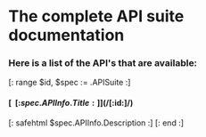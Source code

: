 # The complete API suite documentation

### Here is a list of the API's that are available:

[: range $id, $spec := .APISuite :]

#### [<span class="glyphicon glyphicon-th"></span>&nbsp; [:$spec.APIInfo.Title:]](/[:$id:]/)
[: safehtml $spec.APIInfo.Description :]
[: end :]
